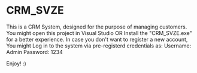 # CRM_SVZE
This is a CRM System, designed for the purpose of managing customers. You might open this project in Visual Studio OR Install the "CRM_SVZE.exe" for a better experience.
In case you don't want to register a new account, You might Log in to the system via pre-registerd credentials as:
Username: Admin
Password: 1234

Enjoy! :)

